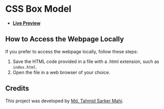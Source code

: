 # CSS Box Model

- [**Live Preview**](https://tahmid-sarker-mahi.github.io/Full-Stack-Mastery/Front-End%20Development/CSS/CSS%20Box%20Model/index.html)

## How to Access the Webpage Locally

If you prefer to access the webpage locally, follow these steps:

1. Save the HTML code provided in a file with a .html extension, such as `index.html`.
2. Open the file in a web browser of your choice.

## Credits

This project was developed by [Md. Tahmid Sarker Mahi](https://tahmid-sarker-mahi.github.io).